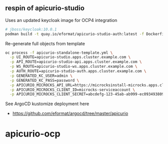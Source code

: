 ## respin of apicurio-studio

Uses an updated keycloak image for OCP4 integration
```bash
# jboss/keycloak:10.0.1
podman build -t quay.io/eformat/apicurio-studio-auth:latest -f Dockerfile
```

Re-generate full objects from template
```bash
oc process -f apicurio-standalone-template.yml \
  -p UI_ROUTE=apicurio-studio.apps.cluster.example.com \
  -p API_ROUTE=apicurio-studio-api.apps.cluster.example.com \
  -p WS_ROUTE=apicurio-studio-ws.apps.cluster.example.com \
  -p AUTH_ROUTE=apicurio-studio-auth.apps.cluster.example.com \
  -p GENERATED_KC_USER=admin \
  -p GENERATED_KC_PASS=password \
  -p APICURIO_MICROCKS_API_URL=https://microcksinstall-microcks.apps.cluster.example.com/api \
  -p APICURIO_MICROCKS_CLIENT_ID=microcks-serviceaccount \
  -p APICURIO_MICROCKS_CLIENT_SECRET=abcdefg-123-45ab-ab999-ec0934938093
```

See ArgoCD kustomize deployment here
- https://github.com/eformat/argocd/tree/master/apicurio
# apicurio-ocp
